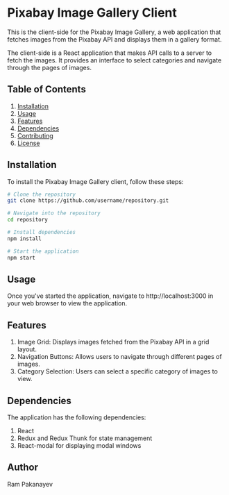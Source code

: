 # Pixabay Image Gallery Client

This is the client-side for the Pixabay Image Gallery, a web application that fetches images from the Pixabay API and displays them in a gallery format.

The client-side is a React application that makes API calls to a server to fetch the images. It provides an interface to select categories and navigate through the pages of images.

## Table of Contents

1. [Installation](#installation)
2. [Usage](#usage)
3. [Features](#features)
4. [Dependencies](#dependencies)
5. [Contributing](#contributing)
6. [License](#license)

## Installation

To install the Pixabay Image Gallery client, follow these steps:

```bash
# Clone the repository
git clone https://github.com/username/repository.git

# Navigate into the repository
cd repository

# Install dependencies
npm install

# Start the application
npm start
```

## Usage

Once you've started the application, navigate to http://localhost:3000 in your web browser to view the application.

## Features

1. Image Grid: Displays images fetched from the Pixabay API in a grid layout.
2. Navigation Buttons: Allows users to navigate through different pages of images.
3. Category Selection: Users can select a specific category of images to view.

## Dependencies

The application has the following dependencies:

1. React
2. Redux and Redux Thunk for state management
3. React-modal for displaying modal windows

## Author

Ram Pakanayev
